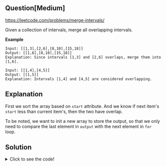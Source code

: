 ## Question[Medium]
https://leetcode.com/problems/merge-intervals/

Given a collection of intervals, merge all overlapping intervals.

**Example**
```
Input: [[1,3],[2,6],[8,10],[15,18]]
Output: [[1,6],[8,10],[15,18]]
Explanation: Since intervals [1,3] and [2,6] overlaps, merge them into [1,6].
```
```
Input: [[1,4],[4,5]]
Output: [[1,5]]
Explanation: Intervals [1,4] and [4,5] are considered overlapping.
```

## Explanation

First we sort the array based on `start` attribute. And we know if next item's `start` less than current item's, then the two have overlap. 

To be noted, we want to init a new array to store the output, so that we only need to compare the last element in `output` with the next element in `for` loop.

## Solution
<details>
  <summary>Click to see the code!</summary>

```javascript
/**
 * Definition for an interval.
 * function Interval(start, end) {
 *     this.start = start;
 *     this.end = end;
 * }
 */
/**
 * @param {Interval[]} intervals
 * @return {Interval[]}
 */
var merge = function(intervals) {
    if (!intervals || intervals.length === 0) return [];
    
    // sorting
    intervals.sort((a,b) => a.start - b.start);
    
    const output = [intervals[0]];
    for(let i = 0; i < intervals.length; i++) {
        const nextEle = intervals[i+1];
        const lastEle = output[output.length - 1];
        if (nextEle) {
            if (lastEle.end < nextEle.start) {
                output.push(nextEle);
            } else {
                lastEle.start = Math.min(lastEle.start, nextEle.start);
                lastEle.end = Math.max(lastEle.end, nextEle.end)
            };
        }
    }
    return output
};
```
</details>